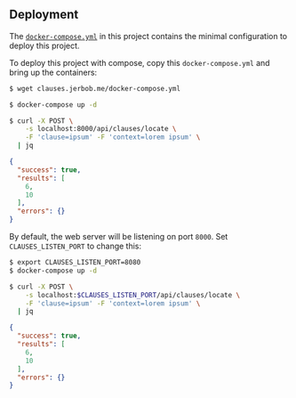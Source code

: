## Deployment
The [`docker-compose.yml`](https://raw.githubusercontent.com/jerbob/clauselocator/main/docker-compose.yml) in this project contains the minimal configuration to deploy this project.

To deploy this project with compose, copy this `docker-compose.yml` and bring up the containers:
```sh
$ wget clauses.jerbob.me/docker-compose.yml

$ docker-compose up -d

$ curl -X POST \
    -s localhost:8000/api/clauses/locate \
    -F 'clause=ipsum' -F 'context=lorem ipsum' \
  | jq
```
```json
{
  "success": true,
  "results": [
    6,
    10
  ],
  "errors": {}
}
```
By default, the web server will be listening on port `8000`. Set `CLAUSES_LISTEN_PORT` to change this:
```sh
$ export CLAUSES_LISTEN_PORT=8080
$ docker-compose up -d

$ curl -X POST \
    -s localhost:$CLAUSES_LISTEN_PORT/api/clauses/locate \
    -F 'clause=ipsum' -F 'context=lorem ipsum' \
  | jq
```
```json
{
  "success": true,
  "results": [
    6,
    10
  ],
  "errors": {}
}
```
